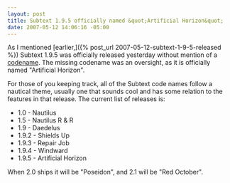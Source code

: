 ```yaml
---
layout: post
title: Subtext 1.9.5 officially named &quot;Artificial Horizon&quot;
date: 2007-05-12 14:06:16 -05:00
---
```


As I mentioned [earlier,]({% post_url 2007-05-12-subtext-1-9-5-released %}) Subtext 1.9.5 was officially released yesterday without mention of a [codename](http://codeclimber.net.nz/archive/2007/02/07/Codename-your-releases.aspx). The missing codename was an oversight, as it is officially named "Artificial Horizon".

For those of you keeping track, all of the Subtext code names follow a nautical theme, usually one that sounds cool and has some relation to the features in that release. The current list of releases is:

*   1.0 - Nautilus
*   1.5 - Nautilus R & R
*   1.9 - Daedelus
*   1.9.2 - Shields Up
*   1.9.3 - Repair Job
*   1.9.4 - Windward
*   1.9.5 - Artificial Horizon 

When 2.0 ships it will be "Poseidon", and 2.1 will be "Red October".
